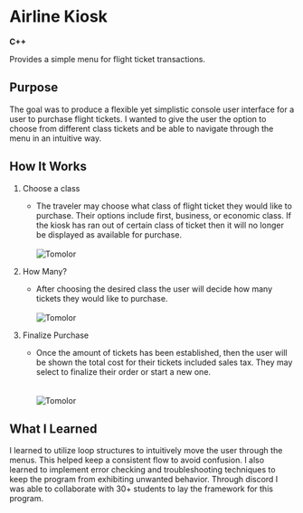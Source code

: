 # Airline Kiosk 
**C++**

Provides a simple menu for flight ticket transactions.

## Purpose
The goal was to produce a flexible yet simplistic console user interface for a user to purchase flight tickets. 
I wanted to give the user the option to choose from different class tickets and be able to navigate through the menu in an intuitive way.

## How It Works
1. Choose a class
    - The traveler may choose what class of flight ticket they would like to purchase. Their options include first, business, or economic class.
      If the kiosk has ran out of certain class of ticket then it will no longer be displayed as available for purchase.
      <br/><br/>
      ![Tomolor](https://static.wixstatic.com/media/371879_47518fc8300d4821aab256b0f4e8da9e~mv2.png/v1/fill/w_244,h_182,al_c,lg_1,q_85,enc_auto/one.png)
      <br/>
 
1. How Many?
    - After choosing the desired class the user will decide how many tickets they would like to purchase.
      <br/><br/>
      ![Tomolor](https://static.wixstatic.com/media/371879_577c2ba22d0148c18f718292f672b7be~mv2.png/v1/fill/w_374,h_280,al_c,lg_1,q_85,enc_auto/two.png)
      <br/>
      
1. Finalize Purchase
    - Once the amount of tickets has been established, then the user will be shown the total cost for their tickets included sales tax.
      They may select to finalize their order or start a new one.
      <br/><br/>    
      ![Tomolor](https://static.wixstatic.com/media/371879_db6d0bf1dae248b48c77a44e517774be~mv2.png/v1/fill/w_378,h_283,al_c,lg_1,q_85,enc_auto/three.png)
      <br/>

## What I Learned
I learned to utilize loop structures to intuitively move the user through the menus. This helped keep a consistent flow to avoid confusion. 
I also learned to implement error checking and troubleshooting techniques to keep the program from exhibiting unwanted behavior. Through discord 
I was able to collaborate with 30+ students to lay the framework for this program.


